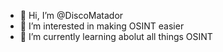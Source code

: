 - 👋 Hi, I’m @DiscoMatador
- 👀 I’m interested in making OSINT easier
- 🌱 I’m currently learning abolut all things OSINT


<!---
DiscoMatador/DiscoMatador is a ✨ special ✨ repository because its `README.md` (this file) appears on your GitHub profile.
You can click the Preview link to take a look at your changes.
--->
